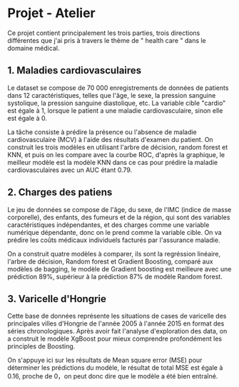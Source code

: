 # Projet - Atelier
Ce projet contient principalement les trois parties, trois directions différentes que j'ai pris à travers le thème de " health care " dans le domaine médical.

## 1. Maladies cardiovasculaires
Le dataset se compose de 70 000 enregistrements de données de patients dans 12 caractéristiques, telles que l'âge, le sexe, la pression sanguine systolique, la pression sanguine diastolique, etc. La variable cible "cardio" est égale à 1, lorsque le patient a une maladie cardiovasculaire, sinon elle est égale à 0.

La tâche consiste à prédire la présence ou l'absence de maladie cardiovasculaire (MCV) à l'aide des résultats d'examen du patient. On construit les trois modèles en utilisant l'arbre de décision, random forest et KNN, et puis on les compare avec la courbe ROC, d'après la graphique, le meilleur modèle est la modèle KNN dans ce cas pour prédire la maladie cardiovasculaires avec un AUC étant 0.79.

## 2. Charges des patiens
Le jeu de données se compose de l'âge, du sexe, de l'IMC (indice de masse corporelle), des enfants, des fumeurs et de la région, qui sont des variables caractéristiques indépendantes, et des charges comme une variable numérique dépendante, donc on le prend comme la variable cible. On va prédire les coûts médicaux individuels facturés par l'assurance maladie.

On a construit quatre modèles à comparer, ils sont la regréssion linéaire, l'arbre de décision, Random forest et Gradient Boosting, comparé aux modèles de bagging, le modèle de Gradient boosting est meilleure avec une prédiction 89%, supérieur à la prédiction 87% de modèle Random forest.

## 3. Varicelle d'Hongrie
Cette base de données représente les situations de cases de varicelle des principales villes d'Hongrie de l'année 2005 à l'année 2015 en format des séries chronologiques. Après avoir fait l'analyse d'exploration des data, on a construit le modèle XgBoost pour mieux comprendre profondément les principles de Boosting.

On s'appuye ici sur les résultats de Mean square error (MSE) pour déterminer les prédictions du modèle, le résultat de total MSE est égale à 0.16, proche de 0，on peut donc dire que le modèle a été bien entraîné.



 
